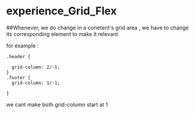 ﻿# experience_Grid_Flex

##Whenever, we do change in a conetent's grid area , we have to change its corresponding element to make it relevant

for example : 

```
.header {

  grid-column: 2/-1;
}
.footer {
  grid-column: 1/-1;

}

```
we cant make both grid-column start at 1
